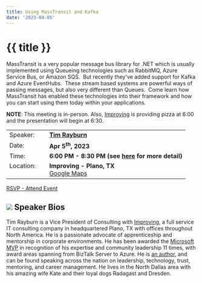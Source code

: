 ```yaml
---
title: Using MassTransit and Kafka
date: '2023-04-05'
---
```

# {{ title }}

MassTransit is a very popular message bus library for .NET which is usually implemented using Queueing technologies such as RabbitMQ, Azure Service Bus, or Amazon SQS.  But recently they've added support for Kafka and Azure EventHubs.  These stream based systems are powerful ways of passing messages, but also very different than Queues.  Come learn how MassTransit has enabled these technologies into their framework and how you can start using them today within your applications.

**NOTE**: This meeting is in-person. Also, [Improving](https://improving.com/) is providing pizza at 6:00 and the presentation will begin at 6:30. 

<table>
<tbody>
<tr><td>Speaker:</td><td>&nbsp;</td><td><b><a title="Tim Rayburn" target="_blank" href="https://timrayburn.net">Tim Rayburn</a></b></td></tr>
<tr><td>Date:</td><td>&nbsp;</td><td><b>Apr 5<sup>th</sup>, 2023</b></td></tr>
<tr><td valign="top">Time:</td><td>&nbsp;</td><td><b>6:00 PM - 8:30 PM (see <a title="Location" href="/contact/">here</a> for more detail)</b></td></tr>
<tr><td valign="top">Location:</td><td>&nbsp;</td><td><b>Improving - Plano, TX</b><br><a title="Google" target="_blank" href="https://g.page/improving-dallas?share">Google Maps</a></td></tr>
</tbody>
</table>

[RSVP - Attend Event](https://www.eventbrite.com/e/using-masstransit-kafka-tickets-606759111837)


## ![](/assets/img/icons/speakerbioicon.png) Speaker Bios

<p>Tim Rayburn is a Vice President of Consulting with <a href="http://improvingenterprises.com">Improving</a>, a full service IT consulting company in headquartered Plano, TX with offices throughout North America.  He is a passionate advocate of apprenticeship and mentorship in corporate environments.  He has been awarded the <a href="http://microsoft.com/mvp">Microsoft MVP</a> in recognition of his expertise and community leadership 11 times, with award areas spanning from BizTalk Server to Azure.  He is <a href="http://www.packtpub.com/entity-framework-4-1-experts-test-driven-development-architecture-cookbook/book">an author</a>, and can be found speaking across the nation on leadership, technology, trust, mentoring, and career management.  He lives in the North Dallas area with his amazing wife Kate and their loyal dogs Radagast and Dresden.</p>






